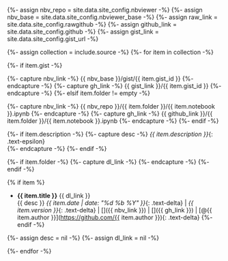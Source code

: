 {%- assign nbv_repo = site.data.site_config.nbviewer -%}
{%- assign nbv_base = site.data.site_config.nbviewer_base -%}
{%- assign raw_link = site.data.site_config.rawgithub -%}
{%- assign github_link = site.data.site_config.github -%}
{%- assign gist_link = site.data.site_config.gist_url -%}

{%- assign collection = include.source -%}
{%- for item in collection -%}
<!-- CONDITIONAL IF GIST USED -->
{%- if item.gist -%}
<!-- IF GIST NOT EMPTY / TRUE -->
{%- capture nbv_link -%}
{{ nbv_base }}/gist/{{ item.gist_id }}
{%- endcapture -%}
{%- capture gh_link -%}
{{ gist_link }}/{{ item.gist_id }}
{%- endcapture -%}
{%- elsif item.folder != empty -%}
<!-- IF FOLDER NOT EMPTY -->
{%- capture nbv_link -%}
{{ nbv_repo }}/{{ item.folder }}/{{ item.notebook }}.ipynb
{%- endcapture -%}
{%- capture gh_link -%}
{{ github_link }}/{{ item.folder }}/{{ item.notebook }}.ipynb
{%- endcapture -%}
{%- endif -%}

{%- if item.description -%}
{%- capture desc -%}
_{{ item.description }}_{: .text-epsilon}<br>
{%- endcapture -%}
{%- endif -%}

{%- if item.folder -%}
{%- capture dl_link -%}
<a href="{{ raw_link }}/{{ item.folder }}/{{ item.notebook }}.ipynb" download="{{ item.notebook }}.ipynb" target="_blank"><i class="fas fa-download"></i></a>
{%- endcapture -%}
{%- endif -%}

{% if item %}
- **{{ item.title }}**  {{ dl_link }}<br>{{ desc }}
<i class="fas fa-calendar-day"></i> _{{ item.date | date: "%d %b %Y" }}_{: .text-delta} \| 
<i class="fas fa-code-branch"></i> _{{ item.version }}_{: .text-delta} \| 
[<i class="fas fa-book-open"></i>]({{ nbv_link }}) \|
[<i class="fab fa-github"></i>]({{ gh_link }}) \| 
[@{{ item.author }}](https://github.com/{{ item.author }}){: .text-delta}
{%- endif -%}

{%- assign desc = nil -%}
{%- assign dl_link = nil -%}

{%- endfor -%}

